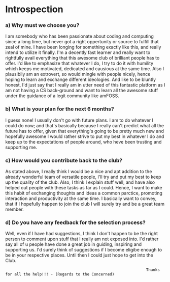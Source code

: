 # Introspection

### a) Why must we choose you?
I am somebody who has been passionate about coding and computing since a long time, but never got a right oppertunity or source to fulfill that zeal of mine. I have been longing for something exactly like this, and really intend to utilize it finally. I'm a decently fast learner and really want to rightfully avail everything that this awesome club of brilliant people has to offer. I'd like to emphasize that whatever I do, I try to do it with humility which keeps me motivated, dedicated and causious at the same time. Also I plausibily am an extrovert, so would mingle with people nicely, hence hoping to learn and exchange different ideologies. And like to be bluntly honest, I'd just say that I really am in utter need of this fantastic platform as I am not having a CS back-ground and want to learn all the awesome stuff under the guidance of a legit community like amFOSS.

### b) What is your plan for the next 6 months? 
I guess none! I usually don't go with future plans. I am to do whatever I could do now; and that's basically because I really can't predict what all the future has to offer, given that everything's going to be pretty much new and hopefully awesome I would rather strive to put my best in whatever I do and keep up to the expectations of people around, who heve been trusting and supporting me. 

### c) How would you contribute back to the club?
As stated above, I really think I would be a nice and apt addition to the already wonderful team of versatile people, I'll try and put my best to keep up the quality of the club. Also, I think I explain stuff well, and have also helped out people with these tasks as far as I could. Hence, I want to make this habit of exchanging thoughts and ideas a common parctice, promoting interaction and productivity at the same time. I basically want to convey, that if I hopefully happen to join the club I will surely try and be a great team member.

### d) Do you have any feedback for the selection process?
Well, even if I have had suggestions, I think I don't happen to be the right person to comment upon stuff that I really am not exposed into. I'd rather say all of u people have done a great job in guiding, inspiring and supporting us. I'd surely think of suggestions if I become eligibe enough to be in your respective places. Until then I could just hope to get into the Club.

                                                                  Thanks for all the help!!! - (Regards to the Concerned)
